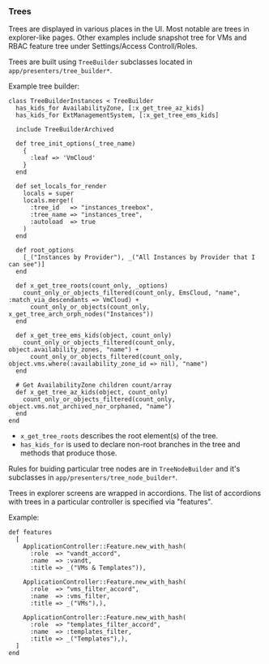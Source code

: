 ### Trees

Trees are displayed in various places in the UI. Most notable are trees in explorer-like pages. Other examples include snapshot tree for VMs and RBAC feature tree under Settings/Access Controll/Roles.

Trees are built using `TreeBuilder` subclasses located in `app/presenters/tree_builder*`.

Example tree builder:
```
class TreeBuilderInstances < TreeBuilder
  has_kids_for AvailabilityZone, [:x_get_tree_az_kids]
  has_kids_for ExtManagementSystem, [:x_get_tree_ems_kids]

  include TreeBuilderArchived

  def tree_init_options(_tree_name)
    {
      :leaf => 'VmCloud'
    }
  end

  def set_locals_for_render
    locals = super
    locals.merge!(
      :tree_id   => "instances_treebox",
      :tree_name => "instances_tree",
      :autoload  => true
    )
  end

  def root_options
    [_("Instances by Provider"), _("All Instances by Provider that I can see")]
  end

  def x_get_tree_roots(count_only, _options)
    count_only_or_objects_filtered(count_only, EmsCloud, "name", :match_via_descendants => VmCloud) +
      count_only_or_objects(count_only, x_get_tree_arch_orph_nodes("Instances"))
  end

  def x_get_tree_ems_kids(object, count_only)
    count_only_or_objects_filtered(count_only, object.availability_zones, "name") +
      count_only_or_objects_filtered(count_only, object.vms.where(:availability_zone_id => nil), "name")
  end

  # Get AvailabilityZone children count/array
  def x_get_tree_az_kids(object, count_only)
    count_only_or_objects_filtered(count_only, object.vms.not_archived_nor_orphaned, "name")
  end
end

```
 * `x_get_tree_roots` describes the root element(s) of the tree.
 * `has_kids_for` is used to declare non-root branches in the tree and methods that produce those.

Rules for buiding particular tree nodes are in `TreeNodeBuilder` and it's subclasses in `app/presenters/tree_node_builder*`.

Trees in explorer screens are wrapped in accordions. The list of accordions with trees in a particular controller is specified via "features".

Example:
```
def features
  [
    ApplicationController::Feature.new_with_hash(
      :role  => "vandt_accord",
      :name  => :vandt,
      :title => _("VMs & Templates")),

    ApplicationController::Feature.new_with_hash(
      :role  => "vms_filter_accord",
      :name  => :vms_filter,
      :title => _("VMs"),),

    ApplicationController::Feature.new_with_hash(
      :role  => "templates_filter_accord",
      :name  => :templates_filter,
      :title => _("Templates"),),
  ]
end
```
